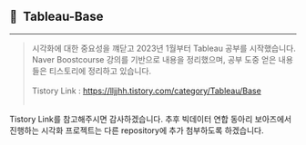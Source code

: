 ## 🌟&nbsp;&nbsp;Tableau-Base

---

> 시각화에 대한 중요성을 꺠닫고 2023년 1월부터 Tableau 공부를 시작했습니다. Naver Boostcourse 강의를 기반으로 내용을 정리했으며, 공부 도중 얻은 내용들은 티스토리에 정리하고 있습니다. </br> </br>
  Tistory Link : <https://lljjhh.tistory.com/category/Tableau/Base>  </br> </br>
  
  Tistory Link를 참고해주시면 감사하겠습니다. 추후 빅데이터 연합 동아리 보아즈에서 진행하는 시각화 프로젝트는 다른 repository에 추가 첨부하도록 하겠습니다.
